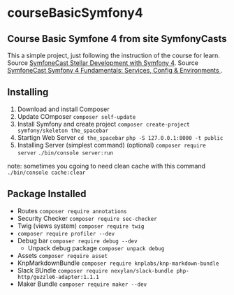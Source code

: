 courseBasicSymfony4
===================

Course Basic Symfone 4 from site SymfonyCasts
---------------------------------------------

This a simple project, just following the instruction of the course for learn.
Source [SymfoneCast Stellar Development with Symfony 4](https://symfonycasts.com/screencast/symfony).
Source [SymfoneCast Symfony 4 Fundamentals: Services, Config & Environments
](https://symfonycasts.com/screencast/symfony-fundamentals).

Installing
----------

1. Download and install Composer
2. Update COmposer
    `composer self-update`
3. Install Symfony and create project
    `composer create-project symfony/skeleton the_spacebar`
4. Startign Web Server
    `cd the_spacebar`
    `php -S 127.0.0.1:8000 -t public`
5. Installing Server (simplest command) (optional)
    `composer require server`
    `./bin/console server:run`

note: sometimes you cgoing to need clean cache with this command `./bin/console cache:clear`

Package Installed
-----------------
- Routes
    `composer require annotations`
- Security Checker
    `composer require sec-checker`
- Twig (views system)
    `composer require twig`
- 
    `composer require profiler --dev`
- Debug bar
    `composer require debug --dev`
    - Unpack debug package
        `composer unpack debug`
- Assets
    `composer require asset`
- KnpMarkdownBundle
    `composer require knplabs/knp-markdown-bundle`
- Slack BUndle
    `composer require nexylan/slack-bundle php-http/guzzle6-adapter:1.1.1`
- Maker Bundle
    `composer require maker --dev`
